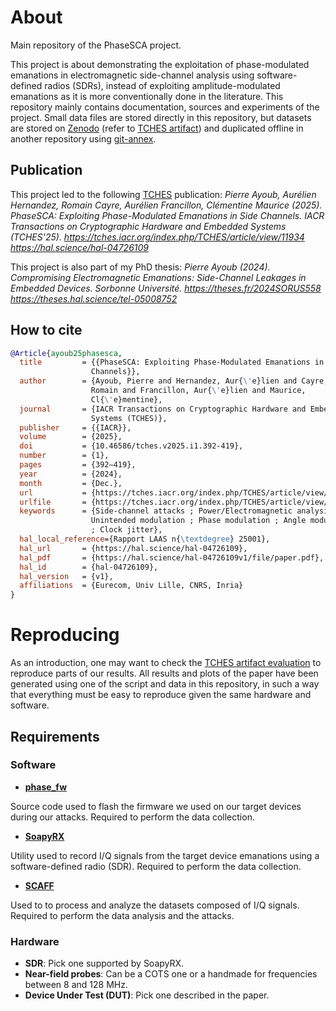 # About

Main repository of the PhaseSCA project.

This project is about demonstrating the exploitation of phase-modulated emanations in electromagnetic side-channel analysis using software-defined radios (SDRs), instead of exploiting amplitude-modulated emanations as it is more conventionally done in the literature. 
This repository mainly contains documentation, sources and experiments of the project.
Small data files are stored directly in this repository, but datasets are stored on [Zenodo](https://zenodo.org/) (refer to [TCHES artifact](./docs/2025-01-23_tches-artifact/README.md)) and duplicated offline in another repository using [git-annex](https://git-annex.branchable.com/).

## Publication

This project led to the following [TCHES](https://tches.iacr.org/) publication: *Pierre Ayoub, Aurélien Hernandez, Romain Cayre, Aurélien Francillon, Clémentine Maurice (2025). PhaseSCA: Exploiting Phase-Modulated Emanations in Side Channels. IACR Transactions on Cryptographic Hardware and Embedded Systems (TCHES'25). https://tches.iacr.org/index.php/TCHES/article/view/11934 https://hal.science/hal-04726109*

This project is also part of my PhD thesis: *Pierre Ayoub (2024). Compromising Electromagnetic Emanations: Side-Channel Leakages in Embedded Devices. Sorbonne Université. https://theses.fr/2024SORUS558 https://theses.hal.science/tel-05008752*

## How to cite

<!---biblio-info@06cb76e-->
``` bibtex
@Article{ayoub25phasesca,
  title         = {{PhaseSCA: Exploiting Phase-Modulated Emanations in Side
                  Channels}},
  author        = {Ayoub, Pierre and Hernandez, Aur{\'e}lien and Cayre,
                  Romain and Francillon, Aur{\'e}lien and Maurice,
                  Cl{\'e}mentine},
  journal       = {IACR Transactions on Cryptographic Hardware and Embedded
                  Systems (TCHES)},
  publisher     = {{IACR}},
  volume        = {2025},
  doi           = {10.46586/tches.v2025.i1.392-419},
  number        = {1},
  pages         = {392–419},
  year          = {2024},
  month         = {Dec.},
  url           = {https://tches.iacr.org/index.php/TCHES/article/view/11934},
  urlfile       = {https://tches.iacr.org/index.php/TCHES/article/view/11934/11793},
  keywords      = {Side-channel attacks ; Power/Electromagnetic analysis ;
                  Unintended modulation ; Phase modulation ; Angle modulation
                  ; Clock jitter},
  hal_local_reference={Rapport LAAS n{\textdegree} 25001},
  hal_url       = {https://hal.science/hal-04726109},
  hal_pdf       = {https://hal.science/hal-04726109v1/file/paper.pdf},
  hal_id        = {hal-04726109},
  hal_version   = {v1},
  affiliations  = {Eurecom, Univ Lille, CNRS, Inria}
}
```

# Reproducing

As an introduction, one may want to check the [TCHES artifact evaluation](./docs/2025-01-23_tches-artifact/) to reproduce parts of our results.
All results and plots of the paper have been generated using one of the script and data in this repository, in such a way that everything must be easy to reproduce given the same hardware and software. 

## Requirements

### Software

- **[phase_fw](https://github.com/pierreay/phase_fw.git)**

Source code used to flash the firmware we used on our target devices during our attacks.
Required to perform the data collection.

- **[SoapyRX](https://github.com/pierreay/soapyrx.git)** 

Utility used to record I/Q signals from the target device emanations using a software-defined radio (SDR).
Required to perform the data collection.

- **[SCAFF](https://github.com/pierreay/scaff.git)**

Used to to process and analyze the datasets composed of I/Q signals.
Required to perform the data analysis and the attacks.

### Hardware

- **SDR**: Pick one supported by SoapyRX.
- **Near-field probes**: Can be a COTS one or a handmade for frequencies between 8 and 128 MHz.
- **Device Under Test (DUT)**: Pick one described in the paper.
